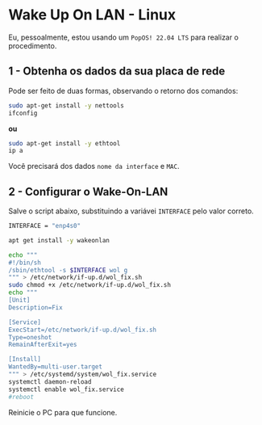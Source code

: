# Wake Up On LAN - Linux

Eu, pessoalmente, estou usando um `PopOS! 22.04 LTS` para realizar o procedimento.

## 1 - Obtenha os dados da sua placa de rede

Pode ser feito de duas formas, observando o retorno dos comandos:
 
```sh
sudo apt-get install -y nettools
ifconfig
```
**ou**
 
```sh
sudo apt-get install -y ethtool
ip a
```

Você precisará dos dados `nome da interface` e `MAC`.

 
## 2 - Configurar o Wake-On-LAN
 
Salve o script abaixo, substituindo a variávei `INTERFACE` pelo valor correto.

```sh
INTERFACE = "enp4s0"

apt get install -y wakeonlan

echo """
#!/bin/sh
/sbin/ethtool -s $INTERFACE wol g
""" > /etc/network/if-up.d/wol_fix.sh
sudo chmod +x /etc/network/if-up.d/wol_fix.sh
echo """
[Unit]
Description=Fix

[Service]
ExecStart=/etc/network/if-up.d/wol_fix.sh
Type=oneshot
RemainAfterExit=yes

[Install]
WantedBy=multi-user.target
""" > /etc/systemd/system/wol_fix.service
systemctl daemon-reload
systemctl enable wol_fix.service
#reboot
```

Reinicie o PC para que funcione.
